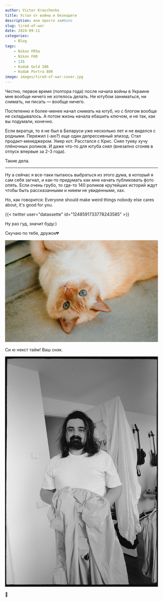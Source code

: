 ```yaml
---
author: Victor Kravchenko
title: Устал от войны и безнадеги
description: или просто за#бало
slug: tired-of-war
date: 2024-09-11
categories:
    - Blog
tags:
    - Nikon FM3a
    - Nikon F80
    - 135
    - Kodak Gold 200
    - Kodak Portra 800
image: images/tired-of-war-cover.jpg
---
```


Честно, первое время (полтора года) после начала войны в Украине мне вообще ничего не хотелось делать. Ни ютубом заниматься, ни снимать, ни писать — вообще ничего.

Постепенно я более-менее начал снимать на ютуб, но с блогом вообще не складывалось. А потом жизнь начала ебашить ключом, и не так, как вы подумали, конечно.

Если вкратце, то я не был в Беларуси уже несколько лет и не виделся с родными. Пережил (-аю?) еще один депрессивный эпизод. Стал продакт-менеджером. Умер кот. Расстался с Крис. Снял туеву хучу плёночных роликов. И даже что-то для ютуба снял (внезапно сгоняв в отпуск впервые за 2-3 года). 

Такие дела.

---

Ну а сейчас я все-таки пытаюсь выбраться из этого дума, в который я сам себя загнал, и как-то придумать как мне начать публиковать фото опять. Если очень грубо, то где-то 140 роликов крутейших историй ждут чтобы быть рассказанными и никем не увиденными, хах. 

Но, как говорится: Everyone should make weird things nobody else cares about, it's good for you.

{{< twitter user="datassette" id="1248591733778243585" >}}

Ну раз гуд, значит буду:)


Скучаю по тебе, дружок💔

![](images/tired-of-war-00002.jpg)

Си ю некст тайм! Ваш снэк.

![](images/tired-of-war-00001.jpg)

🐍 

